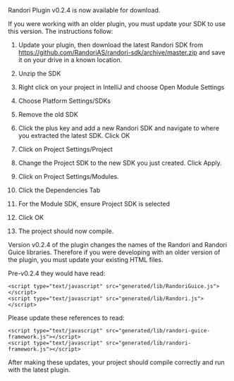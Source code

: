 Randori Plugin v0.2.4 is now available for download. 

If you were working with an older plugin, you must update your SDK to use this version. The instructions follow:

1. Update your plugin, then download the latest Randori SDK from https://github.com/RandoriAS/randori-sdk/archive/master.zip and save it on your drive in a known location. 

2. Unzip the SDK

3. Right click on your project in IntelliJ and choose Open Module Settings

4. Choose Platform Settings/SDKs

5. Remove the old SDK

6. Click the plus key and add a new Randori SDK and navigate to where you extracted the latest SDK. Click OK

7. Click on Project Settings/Project

8. Change the Project SDK to the new SDK you just created. Click Apply.

9. Click on Project Settings/Modules.

10. Click the Dependencies Tab

11. For the Module SDK, ensure Project SDK is selected

12. Click OK

13. The project should now compile.

Version v0.2.4 of the plugin changes the names of the Randori and Randori Guice libraries. Therefore if you were developing with an older version of the plugin, you must update your existing HTML files.

Pre-v0.2.4 they would have read:
```
<script type="text/javascript" src="generated/lib/RandoriGuice.js"></script>
<script type="text/javascript" src="generated/lib/Randori.js"></script>
```

Please update these references to read:
```
<script type="text/javascript" src="generated/lib/randori-guice-framework.js"></script>
<script type="text/javascript" src="generated/lib/randori-framework.js"></script>
```

After making these updates, your project should compile correctly and run with the latest plugin.

